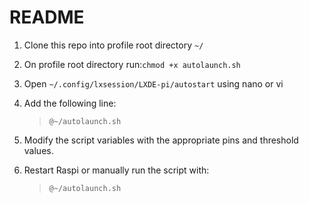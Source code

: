 # README

1.  Clone this repo into profile root directory `~/`

2.  On profile root directory run:`chmod +x autolaunch.sh`

3.  Open `~/.config/lxsession/LXDE-pi/autostart` using nano or vi

4.  Add the following line:
    > `@~/autolaunch.sh`

5.  Modify the script variables with the appropriate pins and threshold values.

6.  Restart Raspi or manually run the script with:
    > `@~/autolaunch.sh`
